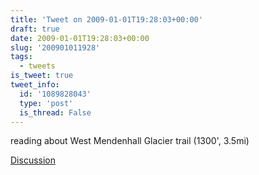 ```yaml
---
title: 'Tweet on 2009-01-01T19:28:03+00:00'
draft: true
date: 2009-01-01T19:28:03+00:00
slug: '200901011928'
tags:
  - tweets
is_tweet: true
tweet_info:
  id: '1089828043'
  type: 'post'
  is_thread: False
---
```




reading about West Mendenhall Glacier trail (1300', 3.5mi)

[Discussion](https://x.com/sytelus/status/1089828043)
